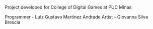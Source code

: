 Project developed for College of Digital Games at PUC Minas

Programmer - Luiz Gustavo Martinez Andrade
Artist - Giovanna Silva Brescia
